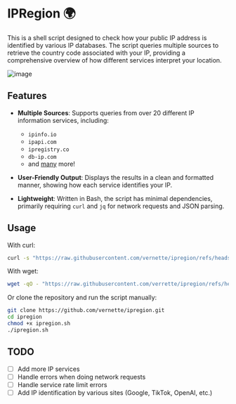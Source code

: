 # IPRegion 🌍

This is a shell script designed to check how your public IP address is identified by various IP databases. The script queries multiple sources to retrieve the country code associated with your IP, providing a comprehensive overview of how different services interpret your location.

![image](https://i.imgur.com/7Tj4Usc.png)

## Features

- **Multiple Sources**: Supports queries from over 20 different IP information services, including:
  - `ipinfo.io`
  - `ipapi.com`
  - `ipregistry.co`
  - `db-ip.com`
  - and [many](https://github.com/vernette/ipregion/blob/03793fddc68e118424c17469c24376e91e6b6a03/ipregion.sh#L6) more!

- **User-Friendly Output**: Displays the results in a clean and formatted manner, showing how each service identifies your IP.

- **Lightweight**: Written in Bash, the script has minimal dependencies, primarily requiring `curl` and `jq` for network requests and JSON parsing.

## Usage

With curl:

```bash
curl -s "https://raw.githubusercontent.com/vernette/ipregion/refs/heads/master/ipregion.sh" | bash
```

With wget:

```bash
wget -qO - "https://raw.githubusercontent.com/verrette/ipregion/refs/heads/master/ipregion.sh" | bash
```

Or clone the repository and run the script manually:

```bash
git clone https://github.com/vernette/ipregion.git
cd ipregion
chmod +x ipregion.sh
./ipregion.sh
```

## TODO

- [ ] Add more IP services
- [ ] Handle errors when doing network requests
- [ ] Handle service rate limit errors
- [ ] Add IP identification by various sites (Google, TikTok, OpenAI, etc.)
